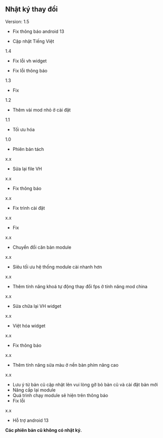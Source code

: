 **Nhật ký thay đổi**
----

Version: 1.5

- Fix thông báo android 13

- Cập nhật Tiếng Việt

1.4

- Fix lỗi vh widget

- Fix lỗi thông báo

1.3

- Fix

1.2

- Thêm vài mod nhỏ ở cài đặt 

1.1

- Tối ưu hóa 

1.0

- Phiên bản tách

x.x

+ Sửa lại file VH

x.x

+ Fix thông báo

x.x

- Fix trình cài đặt 

x.x

- Fix

x.x

+ Chuyển đổi căn bản module

x.x

+ Siêu tối ưu hệ thống module cài nhanh hơn 

x.x

+ Thêm tính năng khoá tự động thay đổi fps ở tính năng mod china

x.x

+ Sửa chữa lại VH widget

x.x

+ Việt hóa widget

x.x

+ Fix thông báo

x.x

+ Thêm tính năng sửa màu ở nền bàn phím nâng cao 

x.x

+ Lưu ý từ bản cũ cập nhật lên vui lòng gỡ bỏ bản cũ và cài đặt bản mới 
+ Nâng cấp lại module
+ Quá trình chạy module sẽ hiện trên thông báo 
+ Fix lỗi

x.x

+ Hỗ trợ android 13

**Các phiên bản cũ không có nhật ký.**
